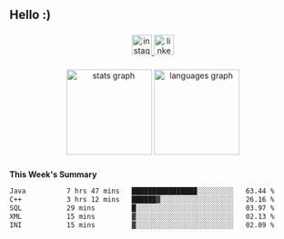 <h2 align="left">Hello :)</h2>

###

<div align="center">
  <a href="https://www.instagram.com/sebi.klaus/" target="_blank">
    <img src="https://img.shields.io/static/v1?message=Instagram&logo=instagram&label=&color=E4405F&logoColor=white&labelColor=&style=for-the-badge" height="35" alt="instagram logo"  />
  </a>
  <a href="https://www.linkedin.com/in/sebastian-klaus-3aa64720b/" target="_blank">
    <img src="https://img.shields.io/static/v1?message=LinkedIn&logo=linkedin&label=&color=0077B5&logoColor=white&labelColor=&style=for-the-badge" height="35" alt="linkedin logo"  />
  </a>
</div>

###

<div align="center">
  <img src="https://github-readme-stats.vercel.app/api?username=IYourSunshineI&hide_title=false&hide_rank=false&show_icons=true&include_all_commits=true&count_private=true&disable_animations=false&theme=dracula&locale=en&hide_border=false&order=1" height="150" alt="stats graph"  />
  <img src="https://github-readme-stats.vercel.app/api/top-langs?username=IYourSunshineI&locale=en&hide_title=false&layout=compact&card_width=320&langs_count=5&theme=dracula&hide_border=false&order=2" height="150" alt="languages graph"  />
</div>

###

**This Week's Summary**
<!--START_SECTION:waka-->

```txt
Java          7 hrs 47 mins   ████████████████░░░░░░░░░   63.44 %
C++           3 hrs 12 mins   ██████▓░░░░░░░░░░░░░░░░░░   26.16 %
SQL           29 mins         █░░░░░░░░░░░░░░░░░░░░░░░░   03.97 %
XML           15 mins         ▓░░░░░░░░░░░░░░░░░░░░░░░░   02.13 %
INI           15 mins         ▓░░░░░░░░░░░░░░░░░░░░░░░░   02.09 %
```

<!--END_SECTION:waka-->
